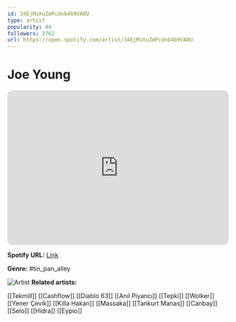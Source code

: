 ```yaml
---
id: 34EjMvXuZmPcdnb4b9VA8U
type: artist
popularity: 44
followers: 3762
url: https://open.spotify.com/artist/34EjMvXuZmPcdnb4b9VA8U
---
```

# Joe Young

<iframe style="border-radius:12px" src="https://open.spotify.com/embed/artist/34EjMvXuZmPcdnb4b9VA8U" width="100%" height="352" frameBorder="0" allowfullscreen="" allow="autoplay; clipboard-write; encrypted-media; fullscreen; picture-in-picture" loading="lazy"></iframe>

**Spotify URL:** [Link](https://open.spotify.com/artist/34EjMvXuZmPcdnb4b9VA8U)

**Genre:**  #tin_pan_alley

![Artist](https://i.scdn.co/image/aadaacd510c415f94664aa8e6a64124d914646d0)
**Related artists:**

[[Tekmill]]
[[Cashflow]]
[[Diablo 63]]
[[Anıl Piyancı]]
[[Tepki]]
[[Wolker]]
[[Yener Çevik]]
[[Killa Hakan]]
[[Massaka]]
[[Tankurt Manas]]
[[Canbay]]
[[Selo]]
[[Hidra]]
[[Eypio]]

